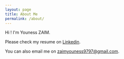 ```yaml
---
layout: page
title: About Me
permalink: /about/
---
```


Hi ! I'm Youness ZAIM.

Please check my resume on [Linkedin](https://www.linkedin.com/in/youness-zaim-9a344b101/).

You can also email me on [zaimyouness9797@gmail.com](zaimyouness9797@gmail.com).




